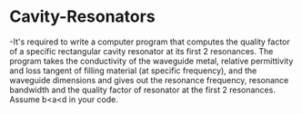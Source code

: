 # Cavity-Resonators
-It's required to write a computer program that computes the quality factor of a
specific rectangular cavity resonator at its first 2 resonances. The program takes the
conductivity of the waveguide metal, relative permittivity and loss tangent of filling material (at
specific frequency), and the waveguide dimensions and gives out the resonance frequency,
resonance bandwidth and the quality factor of resonator at the first 2 resonances. Assume
b<a<d in your code.
